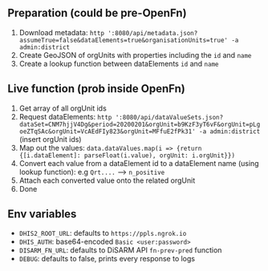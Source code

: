 ## Preparation (could be pre-OpenFn)

1. Download metadata: `http ':8080/api/metadata.json?assumeTrue=false&dataElements=true&organisationUnits=true' -a admin:district`
2. Create GeoJSON of orgUnits with properties including the `id` and `name`
3. Create a lookup function between dataElements `id` and `name`


## Live function (prob inside OpenFn)

1. Get array of all orgUnit ids
1. Request dataElements: `http ':8080/api/dataValueSets.json?dataSet=CNM7hjjV4Dg&period=20200201&orgUnit=b9KzF3yT6vF&orgUnit=pLgoeZTqSAc&orgUnit=VcAEdFIy823&orgUnit=MFfuE2fPk31' -a admin:district` (insert orgUnit ids)
1. Map out the values: `data.dataValues.map(i => {return {[i.dataElement]: parseFloat(i.value), orgUnit: i.orgUnit}})`
1. Convert each value from a dataElement id to a dataElement name (using lookup function): e.g `Qrt....` --> `n_positive`
1. Attach each converted value onto the related orgUnit
1. Done


## Env variables

- `DHIS2_ROOT_URL`: defaults to `https://ppls.ngrok.io`
- `DHIS_AUTH`: base64-encoded `Basic <user:password>`
- `DISARM_FN_URL`: defaults to DiSARM API `fn-prev-pred` function
- `DEBUG`: defaults to false, prints every response to logs
